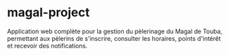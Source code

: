 # magal-project
Application web complète pour la gestion du pèlerinage du Magal de Touba, permettant aux pèlerins de s'inscrire, consulter les horaires, points d'intérêt et recevoir des notifications.
